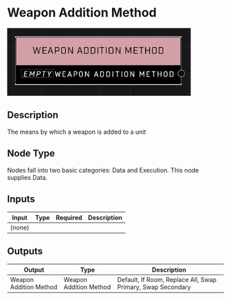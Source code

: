# Weapon Addition Method
![](../../../.gitbook/assets/weapon-addition-method.JPG)

## Description
The means by which a weapon is added to a unit

## Node Type
Nodes fall into two basic categories: Data and Execution. This node supplies Data.

## Inputs
| Input | Type | Required | Description |
|------------------|------------------|----------|--------------------------------------------------------------|
| (none) |  |  |  |

## Outputs
| Output | Type | Description |
|------------------|------------------|--------------------------------------------------------------|
| Weapon Addition Method | Weapon Addition Method | Default, If Room, Replace All, Swap Primary, Swap Secondary |